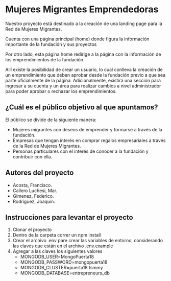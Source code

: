 # Mujeres Migrantes Emprendedoras

Nuestro proyecto está destinado a la creación de una landing page para la Red de Mujeres Migrantes.

Cuenta con una página principal (home) donde figura la información importante de la fundación y sus proyectos

Por otro lado, esta página home redirige a la página con la información de los emprendimientos de la fundación.

Allí existe la posibilidad de crear un usuario, lo cual conlleva la creación de un emprendimiento que deben aprobar desde la fundación previo a que sea parte oficialmente de la página. Adicionalmente, existirá una sección para ingresar a su cuenta y un área para realizar cambios a nivel administrador para poder aprobar o rechazar los emprendimientos.

## ¿Cuál es el público objetivo al que apuntamos?

El público se divide de la siguiente manera:

- Mujeres migrantes con deseos de emprender y formarse a través de la fundación.
- Empresas que tengan interés en comprar regalos empresariales a través de la Red de Mujeres Migrantes.
- Personas particulares con el interés de conocer a la fundación y contribuir con ella.

## Autores del proyecto

- Acosta, Francisco.
- Callero Luchesi, Mar.
- Gimenez, Federico.
- Rodriguez, Joaquín.

## Instrucciones para levantar el proyecto

1. Clonar el proyecto
2. Dentro de la carpeta correr un npm install
3. Crear el archivo .env pare crear las variables de entorno, considerando las claves que están en el archivo .env.example
4. Agregar a las claves los siguientes valores
    - MONGODB_USER=MongoPuerta18
    - MONGODB_PASSWORD=mongopuerta18
    - MONGODB_CLUSTER=puerta18.tsmmy
    - MONGODB_DATABASE=entrepreneurs_db
